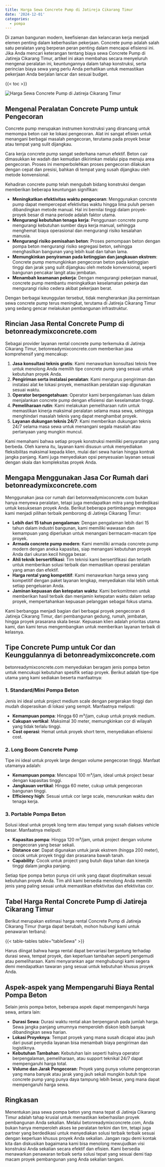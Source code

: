 ```yaml
---
title: Harga Sewa Concrete Pump di Jatireja Cikarang Timur
date: '2024-12-01'
categories:
  - pompa
---
```


Di zaman bangunan modern, keefisienan dan kelancaran kerja menjadi elemen penting dalam keberhasilan pekerjaan. Concrete pump adalah salah satu peralatan yang berperan peran penting dalam mencapai efisiensi ini. Jika Anda mencari keterangan tentang biaya sewa Concrete Pump di Jatireja Cikarang Timur, artikel ini akan membahas secara menyeluruh mengenai peralatan ini, keuntungannya dalam tahap konstruksi, serta perincian biaya sewa yang perlu Anda perhatikan untuk memastikan pekerjaan Anda berjalan lancar dan sesuai budget.

{{< toc >}}

![Harga Sewa Concrete Pump di Jatireja Cikarang Timur](https://betoncor8.github.io/pump/concrete-pump%20(25).png)

## Mengenal Peralatan Concrete Pump untuk Pengecoran

Concrete pump merupakan instrumen konstruksi yang dirancang untuk memompa beton cair ke lokasi pengecoran. Alat ini sangat efisien untuk menangani berbagai masalah pengecoran, terutama pada proyek besar atau tempat yang sulit dijangkau.

Cara kerja concrete pump sangat sederhana namun efektif. Beton cair dimasukkan ke wadah dan kemudian dikirimkan melalui pipa menuju area pengecoran. Proses ini memperbolehkan proses pengecoran dilakukan dengan cepat dan presisi, bahkan di tempat yang susah dijangkau oleh metode konvensional.

Kehadiran concrete pump telah mengubah bidang konstruksi dengan memberikan beberapa keuntungan signifikan:

- **Meningkatkan efektivitas waktu pengecoran**: Menggunakan concrete pump dapat mempercepat efektivitas waktu hingga lima puluh persen dibandingkan metode manual. Hal ini bernilai tinggi dalam proyek-proyek besar di mana periode adalah faktor utama.
- **Mengurangi kebutuhan tenaga kerja**: Penggunaan concrete pump mengurangi kebutuhan sumber daya kerja manual, sehingga menghemat biaya operasional dan mengurangi risiko kesalahan manusia.
- **Mengurangi risiko pemisahan beton**: Proses pemompaan beton dengan pompa beton mengurangi risiko segregasi beton, sehingga menghasilkan bangunan yang lebih kuat dan tahan lama.
- **Memungkinkan penyiraman pada ketinggian dan jangkauan ekstrem**: Concrete pump memungkinkan pengecoran beton pada ketinggian tinggi dan jarak yang sulit dijangkau oleh metode konvensional, seperti bangunan pencakar langit atau jembatan.
- **Menambah keamanan pekerja**: Dengan mengurangi pekerjaan manual, concrete pump membantu meningkatkan keselamatan pekerja dan mengurangi risiko cedera akibat pekerjaan berat.

Dengan berbagai keunggulan tersebut, tidak mengherankan jika permintaan sewa concrete pump terus meningkat, terutama di Jatireja Cikarang Timur yang sedang gencar melakukan pembangunan infrastruktur.

## Rincian Jasa Rental Concrete Pump di betonreadymixconcrete.com

Sebagai provider layanan rental concrete pump terkemuka di Jatireja Cikarang Timur, betonreadymixconcrete.com memberikan jasa komprehensif yang mencakup:

1. **Jasa konsultasi teknis gratis**: Kami menawarkan konsultasi teknis free untuk menolong Anda memilih tipe concrete pump yang sesuai untuk kebutuhan proyek Anda.
2. **Pengiriman serta instalasi peralatan**: Kami mengurus pengiriman dan instalasi alat ke lokasi proyek, memastikan peralatan siap digunakan sesuai waktu.
3. **Operator berpengetahuan**: Operator kami berpengalaman luas dalam menjalankan concrete pump dengan efisiensi dan keselamatan tinggi.
4. **Pemeliharaan rutin**: Kami melakukan pemeliharaan rutin untuk memastikan kinerja maksimal peralatan selama masa sewa, sehingga menghindari masalah teknis yang dapat menghambat proyek.
5. **Layanan dukungan teknis 24/7**: Kami memberikan dukungan teknis 24/7 selama masa sewa untuk menangani segala masalah atau pertanyaan yang mungkin muncul.

Kami memahami bahwa setiap proyek konstruksi memiliki persyaratan yang berbeda. Oleh karena itu, layanan kami disusun untuk menyediakan fleksibilitas maksimal kepada klien, mulai dari sewa harian hingga kontrak jangka panjang. Kami juga menyediakan opsi penyesuaian layanan sesuai dengan skala dan kompleksitas proyek Anda.

## Mengapa Menggunakan Jasa Cor Rumah dari betonreadymixconcrete.com

Menggunakan jasa cor rumah dari betonreadymixconcrete.com bukan hanya menyewa peralatan, tetapi juga mendapatkan mitra yang berdedikasi untuk kesuksesan proyek Anda. Berikut beberapa pertimbangan mengapa kami menjadi pilihan terbaik pemborong di Jatireja Cikarang Timur:

- **Lebih dari 15 tahun pengalaman**: Dengan pengalaman lebih dari 15 tahun dalam industri bangunan, kami memiliki wawasan dan kemampuan yang diperlukan untuk menangani bermacam-macam tipe proyek.
- **Armada concrete pump modern**: Kami memiliki armada concrete pump modern dengan aneka kapasitas, siap menangani kebutuhan proyek Anda dari ukuran kecil hingga besar.
- **Ahli teknik bersertifikasi**: Tim teknisi kami bersertifikasi dan terlatih untuk memberikan solusi terbaik dan memastikan operasi peralatan yang aman dan efektif.
- **Harga rental yang kompetitif**: Kami menawarkan harga sewa yang kompetitif dengan paket layanan lengkap, menyediakan nilai lebih untuk setiap pengeluaran Anda.
- **Jaminan kepuasan dan ketepatan waktu**: Kami berkomitmen untuk memberikan hasil terbaik dan menjamin ketepatan waktu dalam setiap proyek, mempertahankan kepuasan pelanggan sebagai fokus utama.

Kami berbangga menjadi bagian dari berbagai proyek pengecoran di Jatireja Cikarang Timur, dari pembangunan gedung, rumah, jembatan, hingga proyek prasarana skala besar. Kepuasan klien adalah prioritas utama kami, dan kami terus mengembangkan untuk memberikan layanan terbaik di kelasnya.

## Tipe Concrete Pump untuk Cor dan Keunggulannya di betonreadymixconcrete.com

betonreadymixconcrete.com menyediakan beragam jenis pompa beton untuk mencukupi kebutuhan spesifik setiap proyek. Berikut adalah tipe-tipe utama yang kami sediakan beserta manfaatnya:

### 1\. Standard/Mini Pompa Beton

Jenis ini ideal untuk project medium scale dengan pergerakan tinggi dan mudah dioperasikan di lokasi yang sempit. Manfaatnya meliputi:

- **Kemampuan pompa**: Hingga 60 m³/jam, cukup untuk proyek medium.
- **Cakupan vertikal**: Maksimal 30 meter, memungkinkan cor di wilayah yang tidak terlalu tinggi.
- **Cost operasi**: Hemat untuk proyek short term, menyediakan efisiensi cost.

### 2\. Long Boom Concrete Pump

Tipe ini ideal untuk proyek large dengan volume pengecoran tinggi. Manfaat utamanya adalah:

- **Kemampuan pompa**: Mencapai 100 m³/jam, ideal untuk project besar dengan kapasitas tinggi.
- **Jangkauan vertikal**: Hingga 60 meter, cukup untuk pengecoran bangunan tinggi.
- **Efficiency high**: Sesuai untuk cor large scale, menurunkan waktu dan tenaga kerja.

### 3\. Portable Pompa Beton

Solusi ideal untuk proyek long term atau tempat yang susah diakses vehicle besar. Manfaatnya meliputi:

- **Kapasitas pompa**: Hingga 120 m³/jam, untuk project dengan volume pengecoran yang besar sekali.
- **Distance cor**: Dapat digunakan untuk jarak ekstrem (hingga 200 meter), cocok untuk proyek tinggi dan prasarana bawah tanah.
- **Capability**: Cocok untuk project yang butuh daya tahan dan kinerja tinggi dalam jangka panjang.

Setiap tipe pompa beton punya ciri unik yang dapat dioptimalkan sesuai kebutuhan proyek Anda. Tim ahli kami bersedia menolong Anda memilih jenis yang paling sesuai untuk memastikan efektivitas dan efektivitas cor.

## Tabel Harga Rental Concrete Pump di Jatireja Cikarang Timur

Berikut merupakan estimasi harga rental Concrete Pump di Jatireja Cikarang Timur (harga dapat berubah, mohon hubungi kami untuk penawaran terbaru):

{{< table-tables table="tableSewa" >}}

Harus diingat bahwa harga rental dapat bervariasi bergantung terhadap durasi sewa, tempat proyek, dan keperluan tambahan seperti pengemudi atau pemeliharaan. Kami menyarankan agar menghubungi kami segera demi mendapatkan tawaran yang sesuai untuk kebutuhan khusus proyek Anda.

## Aspek-aspek yang Mempengaruhi Biaya Rental Pompa Beton

Selain jenis pompa beton, beberapa aspek dapat mempengaruhi harga sewa, antara lain:

- **Durasi Sewa**: Durasi waktu rental akan berpengaruh pada jumlah harga. Sewa jangka panjang umumnya memperoleh diskon lebih banyak dibandingkan sewa harian.
- **Lokasi Proyeknya**: Tempat proyek yang mana susah dicapai atau jauh dari pusat penyedia layanan bisa menambah biaya pengiriman dan logistiknya.
- **Kebutuhan Tambahan**: Kebutuhan lain seperti halnya operator berpengalaman, pemeliharaan, atau support teknikal 24/7 dapat mempengaruhi harga total.
- **Volume dan Jarak Pengecoran**: Proyek yang punya volume pengecoran yang mana banyak atau jarak yang jauh sekali mungkin butuh tipe concrete pump yang punya daya tampung lebih besar, yang mana dapat mempengaruhi harga sewa.

## Ringkasan

Menentukan jasa sewa pompa beton yang mana tepat di Jatireja Cikarang Timur adalah tahap krusial untuk memastikan keberhasilan proyek pembangunan Anda sekalian. Melalui betonreadymixconcrete.com, Anda bukan hanya memperoleh akses ke peralatan terkini dan tim, tetapi juga partner yang berdedikasi untuk menyediakan solusi terbaik terbaik sesuai dengan keperluan khusus proyek Anda sekalian. Jangan ragu demi kontak kita dan diskusikan bagaimana kami bisa menolong mewujudkan visi konstruksi Anda sekalian secara efektif dan efisien. Kami bersedia menawarkan penawaran terbaik serta solusi tepat yang sesuai demi tiap macam proyek pembangunan yang Anda sekalian tangani.
